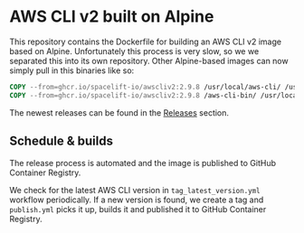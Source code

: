 # AWS CLI v2 built on Alpine

This repository contains the Dockerfile for building an AWS CLI v2 image based on Alpine.
Unfortunately this process is very slow, so we we separated this into its own repository. Other Alpine-based images can now simply pull in this binaries like so:

```dockerfile
COPY --from=ghcr.io/spacelift-io/awscliv2:2.9.8 /usr/local/aws-cli/ /usr/local/aws-cli/
COPY --from=ghcr.io/spacelift-io/awscliv2:2.9.8 /aws-cli-bin/ /usr/local/bin/
```

The newest releases can be found in the [Releases](https://github.com/spacelift-io/aws-cli-alpine/releases) section.

## Schedule & builds

The release process is automated and the image is published to GitHub Container Registry.

We check for the latest AWS CLI version in `tag_latest_version.yml` workflow periodically.
If a new version is found, we create a tag and `publish.yml` picks it up, builds it and published it to GitHub Container Registry.
